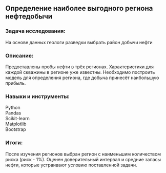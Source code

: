 ## Определение наиболее выгодного региона нефтедобычи

### Задача исследования:  
На основе данных геологи разведки выбрать район добычи нефти

### Описание:  
Предоставлены пробы нефти в трёх регионах. Характеристики для каждой скважины в регионе уже известны. Необходимо построить модель для определения региона, где добыча принесёт наибольшую прибыль. 

### Навыки и инструменты:  
Python  
Pandas  
Scikit-learn  
Matplotlib  
Bootstrap  

### Итоги: 

После изучения регионов выбран регион с наименьшим количеством риска (риск - 1%). Оценен доверительный интервал и средние запасы нефти, которые устраивают условию поставленной задачи.
